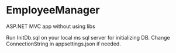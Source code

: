 # EmployeeManager
ASP.NET MVC app without using libs

Run InitDb.sql on your local ms sql server for initializing DB.
Change ConnectionString in appsettings.json if needed.
